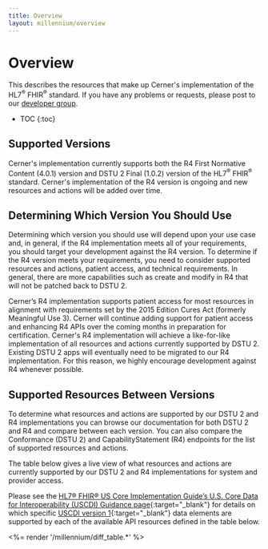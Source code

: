 ```yaml
---
title: Overview
layout: millennium/overview
---
```


# Overview

This describes the resources that make up Cerner's implementation of the HL7<sup>®</sup> FHIR<sup>®</sup> standard. If 
you have any problems or requests, please post to our [developer group](https://groups.google.com/d/forum/cerner-fhir-developers).

* TOC
{:toc}

## Supported Versions

Cerner's implementation currently supports both the R4 First Normative Content (4.0.1) version and DSTU 2 Final (1.0.2) 
version of the HL7<sup>®</sup> FHIR<sup>®</sup> standard. Cerner's implementation of the R4 version is ongoing and new 
resources and actions will be added over time.

## Determining Which Version You Should Use

Determining which version you should use will depend upon your use case and, in general, if the R4 implementation meets 
all of your requirements, you should target your development against the R4 version. To determine if the R4 version 
meets your requirements, you need to consider supported resources and actions, patient access, and technical requirements. 
In general, there are more capabilities such as create and modify in R4 that will not be patched back to DSTU 2.

Cerner’s R4 implementation supports patient access for most resources in alignment with requirements set by the 2015 
Edition Cures Act (formerly Meaningful Use 3). Cerner will continue adding support for patient access and enhancing R4
APIs over the coming months in preparation for certification. Cerner's R4 implementation will achieve a like-for-like 
implementation of all resources and actions currently supported by DSTU 2. Existing DSTU 2 apps will eventually need 
to be migrated to our R4 implementation. For this reason, we highly encourage development against R4 whenever possible.

## Supported Resources Between Versions
To determine what resources and actions are supported by our DSTU 2 and R4 implementations you can browse our 
documentation for both DSTU 2 and R4 and compare between each version. You can also compare the Conformance (DSTU 2) and 
CapabilityStatement (R4) endpoints for the list of supported resources and actions.

The table below gives a live view of what resources and actions are currently supported by our DSTU 2 and R4 
implementations for system and provider access.

Please see the [HL7® FHIR® US Core Implementation Guide’s U.S. Core Data for Interoperability (USCDI) Guidance page](https://hl7.org/fhir/us/core/STU4/general-guidance.html#us-core-data-for-interoperability){:target="_blank"} for details on which specific [USCDI version 1](https://www.healthit.gov/isa/united-states-core-data-interoperability-uscdi#uscdi-v1){:target="_blank"} data elements are supported by each of the available API resources defined in the table below.

<%= render '/millennium/diff_table.*' %>

